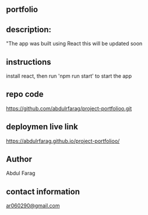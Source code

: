 ## portfolio


## description: 
"The app was built using React
this will be updated soon 

## instructions 
install react, then run 'npm run start' to start the app

## repo code 
https://github.com/abdulrfarag/project-portfolioo.git
## deploymen live link

https://abdulrfarag.github.io/project-portfolioo/

## Author
Abdul Farag

## contact information
ar060290@gmail.com
